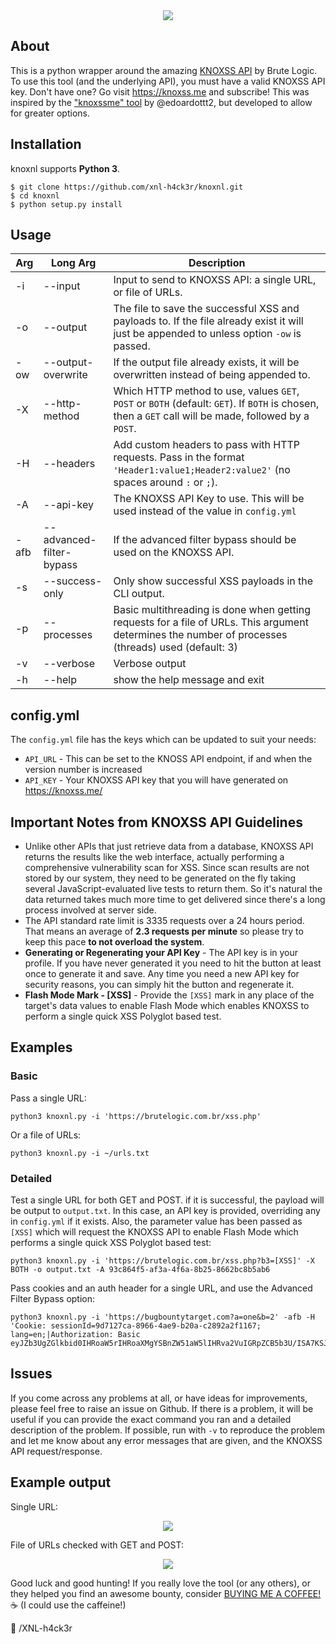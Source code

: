 <center><img src="https://github.com/xnl-h4ck3r/knoxnl/raw/main/title.png"></center>

## About

This is a python wrapper around the amazing [KNOXSS API](https://knoxss.me/?page_id=2729) by Brute Logic.
To use this tool (and the underlying API), you must have a valid KNOXSS API key. Don't have one? Go visit https://knoxss.me and subscribe!
This was inspired by the ["knoxssme" tool](https://github.com/edoardottt/lit-bb-hack-tools/tree/main/knoxssme) by @edoardottt2, but developed to allow for greater options.

## Installation

knoxnl supports **Python 3**.

```
$ git clone https://github.com/xnl-h4ck3r/knoxnl.git
$ cd knoxnl
$ python setup.py install
```

## Usage

| Arg  | Long Arg                 | Description                                                                                                                                           |
| ---- | ------------------------ | ----------------------------------------------------------------------------------------------------------------------------------------------------- |
| -i   | --input                  | Input to send to KNOXSS API: a single URL, or file of URLs.                                                                                           |
| -o   | --output                 | The file to save the successful XSS and payloads to. If the file already exist it will just be appended to unless option `-ow` is passed.             |
| -ow  | --output-overwrite       | If the output file already exists, it will be overwritten instead of being appended to.                                                               |
| -X   | --http-method            | Which HTTP method to use, values `GET`, `POST` or `BOTH` (default: `GET`). If `BOTH` is chosen, then a `GET` call will be made, followed by a `POST`. |
| -H   | --headers                | Add custom headers to pass with HTTP requests. Pass in the format `'Header1:value1;Header2:value2'` (no spaces around `:` or `;`).                    |
| -A   | --api-key                | The KNOXSS API Key to use. This will be used instead of the value in `config.yml`                                                                     |
| -afb | --advanced-filter-bypass | If the advanced filter bypass should be used on the KNOXSS API.                                                                                       |
| -s   | --success-only           | Only show successful XSS payloads in the CLI output.                                                                                                  |
| -p   | --processes              | Basic multithreading is done when getting requests for a file of URLs. This argument determines the number of processes (threads) used (default: 3)   |
| -v   | --verbose                | Verbose output                                                                                                                                        |
| -h   | --help                   | show the help message and exit                                                                                                                        |

## config.yml

The `config.yml` file has the keys which can be updated to suit your needs:

- `API_URL` - This can be set to the KNOSS API endpoint, if and when the version number is increased
- `API_KEY` - Your KNOXSS API key that you will have generated on https://knoxss.me/

## Important Notes from KNOXSS API Guidelines

- Unlike other APIs that just retrieve data from a database, KNOXSS API returns the results like the web interface, actually performing a comprehensive vulnerability scan for XSS. Since scan results are not stored by our system, they need to be generated on the fly taking several JavaScript-evaluated live tests to return them. So it's natural the data returned takes much more time to get delivered since there's a long process involved at server side.
- The API standard rate limit is 3335 requests over a 24 hours period. That means an average of **2.3 requests per minute** so please try to keep this pace **to not overload the system**.
- **Generating or Regenerating your API Key** - The API key is in your profile. If you have never generated it you need to hit the button at least once to generate it and save. Any time you need a new API key for security reasons, you can simply hit the button and regenerate it.
- **Flash Mode Mark - [XSS]** - Provide the `[XSS]` mark in any place of the target's data values to enable Flash Mode which enables KNOXSS to perform a single quick XSS Polyglot based test.

## Examples

### Basic

Pass a single URL:

```
python3 knoxnl.py -i 'https://brutelogic.com.br/xss.php'
```

Or a file of URLs:

```
python3 knoxnl.py -i ~/urls.txt
```

### Detailed

Test a single URL for both GET and POST. if it is successful, the payload will be output to `output.txt`. In this case, an API key is provided, overriding any in `config.yml` if it exists. Also, the parameter value has been passed as `[XSS]` which will request the KNOXSS API to enable Flash Mode which performs a single quick XSS Polyglot based test:

```
python3 knoxnl.py -i 'https://brutelogic.com.br/xss.php?b3=[XSS]' -X BOTH -o output.txt -A 93c864f5-af3a-4f6a-8b25-8662bc8b5ab6
```

Pass cookies and an auth header for a single URL, and use the Advanced Filter Bypass option:

```
python3 knoxnl.py -i 'https://bugbountytarget.com?a=one&b=2' -afb -H 'Cookie: sessionId=9d7127ca-8966-4ae9-b20a-c2892a2f1167; lang=en;|Authorization: Basic eyJZb3UgZGlkbid0IHRoaW5rIHRoaXMgYSBnZW51aW5lIHRva2VuIGRpZCB5b3U/ISA7KSJ9'
```

## Issues

If you come across any problems at all, or have ideas for improvements, please feel free to raise an issue on Github. If there is a problem, it will be useful if you can provide the exact command you ran and a detailed description of the problem. If possible, run with `-v` to reproduce the problem and let me know about any error messages that are given, and the KNOXSS API request/response.

## Example output

Single URL:

<center><img src="https://github.com/xnl-h4ck3r/knoxnl/raw/main/example1.png"></center>

File of URLs checked with GET and POST:

<center><img src="https://github.com/xnl-h4ck3r/knoxnl/raw/main/example2.png"></center>

Good luck and good hunting!
If you really love the tool (or any others), or they helped you find an awesome bounty, consider [BUYING ME A COFFEE!](https://ko-fi.com/xnlh4ck3r) ☕ (I could use the caffeine!)

🤘 /XNL-h4ck3r
